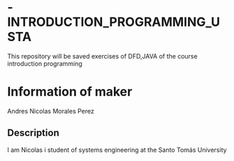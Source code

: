 # -INTRODUCTION_PROGRAMMING_USTA
This repository will be saved exercises of DFD,JAVA of the course introduction programming
# Information of maker
Andres Nicolas Morales Perez
## Description
I am Nicolas i student of systems engineering at the Santo Tomás University
